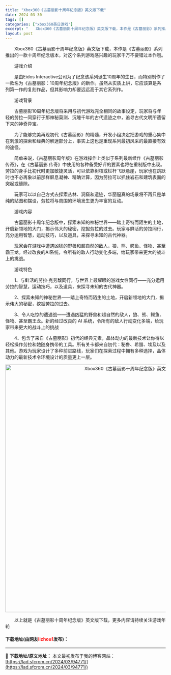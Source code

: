 ```yaml
---
title: "Xbox360《古墓丽影十周年纪念版》英文版下载"
date: 2024-03-30
tags: []
categories: ["xbox360英日游戏"]
excerpt: "　　Xbox360《古墓丽影十周年纪念版》英文版下载，本作是《古墓丽影》系列推出的一款十周年纪念版本，对这个系列游戏感兴趣的玩家千万不要错过本作哦。 　　游戏介绍 　　是由Eidos Interactive公司为了纪念该系列诞生10周年的生日，而特别制作了一款名为《古墓丽影：10周年纪念版》的新作。&hellip;"
layout: post
---
```


 <p>　　Xbox360《古墓丽影十周年纪念版》英文版下载，本作是《古墓丽影》系列推出的一款十周年纪念版本，对这个系列游戏感兴趣的玩家千万不要错过本作哦。</p> <p>　　游戏介绍</p> <p>　　是由Eidos Interactive公司为了纪念该系列诞生10周年的生日，而特别制作了一款名为《古墓丽影：10周年纪念版》的新作。虽然从实质上讲，它应该算是系列第一作的复刻作品，但其影响力却要远远高于其它系列作。</p> <p>　　游戏背景</p> <p>　　古墓丽影10周年纪念版将采用与初代游戏完全相同的故事设定，玩家将与年轻的劳拉一同穿行于那神秘莫测、沉睡千年的古代遗迹之中，追寻古代文明所遗留下来的神奇异宝。</p> <p>　　为了能够完美再现初代《古墓丽影》的精髓，开发小组决定把游戏的重心集中在刺激的探索和经典的解迷部分上，事实上这也是重现系列最初风采的最直接有效的途径。</p> <p>　　简单来说，《古墓丽影周年版》在游戏操作上类似于系列最新续作《古墓丽影 传奇》，在《古墓丽影 传奇》中使用的各种备受好评的要素也将在重制版中出现。劳拉的身手比初代时更加敏捷灵活，可以依靠树枝或栏杆飞跃悬崖，玩家也在跳跃时也不必再象以前那样屏息凝神、精确计算，因为劳拉可以抓住岩石和建筑表面的突起或缝隙。</p> <p>　　玩家可以以自己方式去探索丛林、洞窟和遗迹，华丽逼真的场景将不再只是单纯的贴图和摆设，劳拉将与周围的环境发生更为丰富的互动。</p> <p>　　游戏内容</p> <p>　　古墓丽影十周年纪念版中，探索未知的神秘世界&mdash;&mdash;踏上奇特而陌生的土地，开启新领地的大门，揭示伟大的秘密，挖掘劳拉的过去。玩家与鲜活的劳拉同行，充分运用智慧，运动技巧，以及道具，来探寻未知的古代神器。</p> <p>　　玩家会在游戏中遭遇凶猛的野兽和超自然的敌人，狼、熊、鳄鱼、怪物、甚至霸王龙。经过改良的AI系统，令所有的敌人行动变化多端，给玩家带来更大的战斗上的挑战。</p> <p>　　游戏特色</p> <p>　　1、与鲜活的劳拉&middot;克劳馥同行，与世界上最耀眼的游戏女性同行&mdash;&mdash;充分运用劳拉的智慧，运动技巧，以及道具，来探寻未知的古代神器。</p> <p>　　2、探索未知的神秘世界&mdash;&mdash;踏上奇特而陌生的土地，开启新领地的大门，揭示伟大的秘密，挖掘劳拉的过去。</p> <p>　　3、令人吃惊的遭遇战&mdash;&mdash;遭遇凶猛的野兽和超自然的敌人，狼、熊、鳄鱼、怪物、甚至霸王龙。新的经过改良的 AI 系统，令所有的敌人行动变化多端，给玩家带来更大的战斗上的挑战</p> <p>　　4、包含了来自《古墓丽影》初代的经典元素，晶体动力的最新技术让你得以轻松操作劳拉和她随身携带的工具。所有关卡都来自初代：秘鲁、希腊、埃及以及其他。游戏为玩家设计了多种前进路线，玩家们在探索过程中拥有多种选择，晶体动力的最新技术令环境设计的质量更上一层。</p> <p align="center"><img align="" border="0" src="https://lad.sfcrom.cn/wp-content/uploads/2024/03/20240330_6607d34226969.webp" width="779" alt="Xbox360《古墓丽影十周年纪念版》英文版下载" /></p> <p>　　以上就是《古墓丽影十周年纪念版》英文版下载，更多内容请持续关注游戏年轮</p> <p><h4>下载地址(由网友<font color="red">lizhou1</font>发布)：</h4></p> 

---
📖 **下载地址/原文地址：** 本文最初发布于我的博客网站：[https://lad.sfcrom.cn/2024/03/94771/](https://lad.sfcrom.cn/2024/03/94771/)
